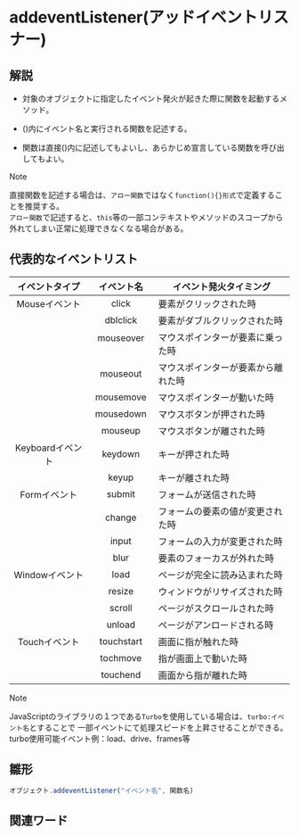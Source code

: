 # addeventListener(アッドイベントリスナー)  
## 解説  
* 対象のオブジェクトに指定したイベント発火が起きた際に関数を起動するメソッド。    
  
* ()内にイベント名と実行される関数を記述する。

* 関数は直接()内に記述してもよいし、あらかじめ宣言している関数を呼び出してもよい。
>[!NOTE]
>直接関数を記述する場合は、`アロー関数`ではなく`function(){}形式`で定義することを推奨する。  
>`アロー関数`で記述すると、`this`等の一部コンテキストやメソッドのスコープから外れてしまい正常に処理できなくなる場合がある。  

## 代表的なイベントリスト  

|イベントタイプ        | イベント名     |イベント発火タイミング               |  
|:-------------------:|:-------------:|-----------------------------------|
|Mouseイベント　       |click          |要素がクリックされた時               |
|                     |dblclick       |要素がダブルクリックされた時          |
|                     |mouseover  　  |マウスポインターが要素に乗った時      |
|                     |mouseout       |マウスポインターが要素から離れた時    | 
|                     |mousemove      |マウスポインターが動いた時           |
|                     |mousedown      |マウスボタンが押された時             |
|                     |mouseup        |マウスボタンが離された時             |
|Keyboardイベント      |keydown        |キーが押された時                    |
|                     |keyup          |キーが離された時                    |
|Formイベント          |submit         |フォームが送信された時               |
|                     |change         |フォームの要素の値が変更された時      |
|                     |input          |フォームの入力が変更された時          |
|                     |blur           |要素のフォーカスが外れた時            |　　
|Windowイベント        |load           |ページが完全に読み込まれた時          |
|                     |resize         |ウィンドウがリサイズされた時          |
|                     |scroll         |ページがスクロールされた時            |
|                     |unload         |ページがアンロードされる時            |
|Touchイベント         |touchstart     |画面に指が触れた時                   |
|                     |tochmove       |指が画面上で動いた時                 |
|                     |touchend       |画面から指が離れた時                 |

>[!NOTE]
>JavaScriptのライブラリの１つである`Turbo`を使用している場合は、`turbo:イベント名`とすることで
>一部イベントにて処理スピードを上昇させることができる。
>turbo使用可能イベント例：load、drive、frames等

## 雛形   
```js
オブジェクト.addeventListener("イベント名", 関数名)
```
## 関連ワード  
